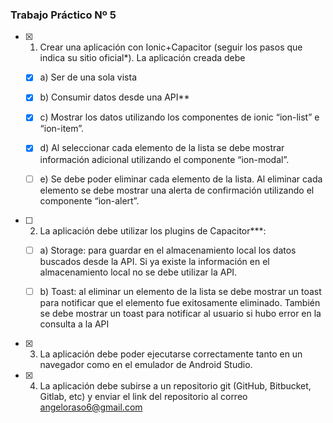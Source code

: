 
### Trabajo Práctico Nº 5

- [x] 1.  Crear una aplicación con Ionic+Capacitor (seguir los pasos que indica su sitio oficial*). La aplicación creada debe
    
    - [x] a) Ser de una sola vista
        
    - [x] b) Consumir datos desde una API**
        
    - [x] c) Mostrar los datos utilizando los componentes de ionic “ion-list” e “ion-item”.
        
    - [x] d) Al seleccionar cada elemento de la lista se debe mostrar información adicional utilizando el componente “ion-modal”.
        
    - [ ] e) Se debe poder eliminar cada elemento de la lista. Al eliminar cada
        elemento se debe mostrar una alerta de confirmación utilizando el componente “ion-alert”.
        
- [ ] 2.  La aplicación debe utilizar los plugins de Capacitor***:
    
    - [ ] a) Storage: para guardar en el almacenamiento local los datos buscados desde la API. Si ya existe la información en el almacenamiento local no se debe utilizar la API.
        
    - [ ] b) Toast: al eliminar un elemento de la lista se debe mostrar un toast para notificar que el elemento fue exitosamente eliminado. También se debe mostrar un toast para notificar al usuario si hubo error en la consulta a la API
        
- [x] 3.  La aplicación debe poder ejecutarse correctamente tanto en un navegador como en el emulador de Android Studio.
    
- [x] 4.  La aplicación debe subirse a un repositorio git (GitHub, Bitbucket, Gitlab, etc) y enviar el link del repositorio al correo angeloraso6@gmail.com
